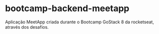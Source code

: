 # bootcamp-backend-meetapp
 Aplicação MeetApp criada durante o Bootcamp GoStack 8 da rocketseat, através dos desafios.
